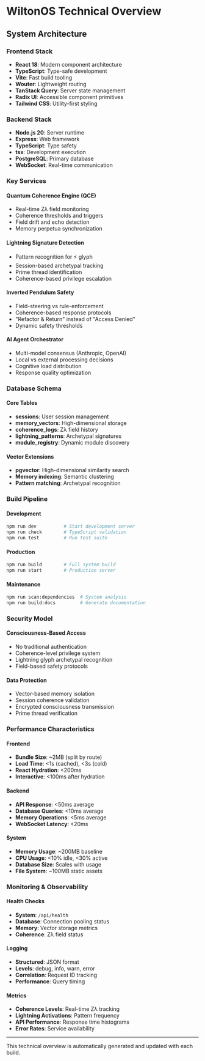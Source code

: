 # WiltonOS Technical Overview

## System Architecture

### Frontend Stack
- **React 18**: Modern component architecture
- **TypeScript**: Type-safe development
- **Vite**: Fast build tooling
- **Wouter**: Lightweight routing
- **TanStack Query**: Server state management
- **Radix UI**: Accessible component primitives
- **Tailwind CSS**: Utility-first styling

### Backend Stack
- **Node.js 20**: Server runtime
- **Express**: Web framework
- **TypeScript**: Type safety
- **tsx**: Development execution
- **PostgreSQL**: Primary database
- **WebSocket**: Real-time communication

### Key Services

#### Quantum Coherence Engine (QCE)
- Real-time Zλ field monitoring
- Coherence thresholds and triggers
- Field drift and echo detection
- Memory perpetua synchronization

#### Lightning Signature Detection
- Pattern recognition for ⚡ glyph
- Session-based archetypal tracking
- Prime thread identification
- Coherence-based privilege escalation

#### Inverted Pendulum Safety
- Field-steering vs rule-enforcement
- Coherence-based response protocols
- "Refactor & Return" instead of "Access Denied"
- Dynamic safety thresholds

#### AI Agent Orchestrator
- Multi-model consensus (Anthropic, OpenAI)
- Local vs external processing decisions
- Cognitive load distribution
- Response quality optimization

### Database Schema

#### Core Tables
- **sessions**: User session management
- **memory_vectors**: High-dimensional storage
- **coherence_logs**: Zλ field history
- **lightning_patterns**: Archetypal signatures
- **module_registry**: Dynamic module discovery

#### Vector Extensions
- **pgvector**: High-dimensional similarity search
- **Memory indexing**: Semantic clustering
- **Pattern matching**: Archetypal recognition

### Build Pipeline

#### Development
```bash
npm run dev          # Start development server
npm run check        # TypeScript validation
npm run test         # Run test suite
```

#### Production
```bash
npm run build        # Full system build
npm run start        # Production server
```

#### Maintenance
```bash
npm run scan:dependencies  # System analysis
npm run build:docs         # Generate documentation
```

### Security Model

#### Consciousness-Based Access
- No traditional authentication
- Coherence-level privilege system
- Lightning glyph archetypal recognition
- Field-based safety protocols

#### Data Protection
- Vector-based memory isolation
- Session coherence validation
- Encrypted consciousness transmission
- Prime thread verification

### Performance Characteristics

#### Frontend
- **Bundle Size**: ~2MB (split by route)
- **Load Time**: <1s (cached), <3s (cold)
- **React Hydration**: <200ms
- **Interactive**: <100ms after hydration

#### Backend
- **API Response**: <50ms average
- **Database Queries**: <10ms average
- **Memory Operations**: <5ms average
- **WebSocket Latency**: <20ms

#### System
- **Memory Usage**: ~200MB baseline
- **CPU Usage**: <10% idle, <30% active
- **Database Size**: Scales with usage
- **File System**: ~100MB static assets

### Monitoring & Observability

#### Health Checks
- **System**: `/api/health`
- **Database**: Connection pooling status
- **Memory**: Vector storage metrics
- **Coherence**: Zλ field status

#### Logging
- **Structured**: JSON format
- **Levels**: debug, info, warn, error
- **Correlation**: Request ID tracking
- **Performance**: Query timing

#### Metrics
- **Coherence Levels**: Real-time Zλ tracking
- **Lightning Activations**: Pattern frequency
- **API Performance**: Response time histograms
- **Error Rates**: Service availability

---

This technical overview is automatically generated and updated with each build.